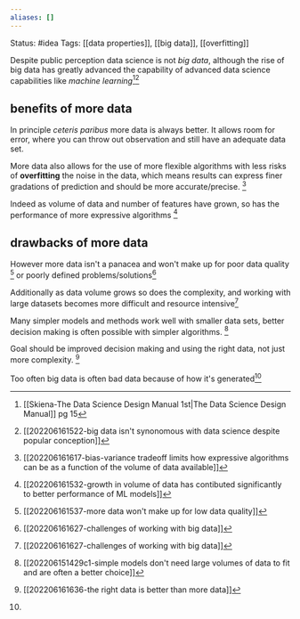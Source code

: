 ```yaml
---
aliases: []
---
```

Status: #idea
Tags: [[data properties]], [[big data]], [[overfitting]]

Despite public perception data science is not *big data*, although the rise of big data has greatly advanced the capability of advanced data science capabilities like *machine learning*[^1][^2]

## benefits of more data
In principle *ceteris paribus* more data is always better. It allows room for error, where you can throw out observation and still have an adequate data set. 

More data also allows for the use of more flexible algorithms with less risks of **overfitting** the noise in the data, which means results can express finer gradations of prediction and should be more accurate/precise. [^3]

Indeed as volume of data and number of features have grown, so has the performance of more expressive algorithms [^4]

## drawbacks of more data
However more data isn't a panacea and won't make up for poor data quality [^5] or poorly defined problems/solutions[^6]

Additionally as data volume grows so does the complexity, and working with large datasets becomes more difficult and resource intensive[^6]

Many simpler models and methods work well with smaller data sets, better decision making is often possible with simpler algorithms. [^7]

Goal should be improved decision making and using the right data, not just more complexity. [^8]

Too often big data is often bad data because of how it's generated[^9]

[^1]:[[Skiena-The Data Science  Design Manual 1st|The Data Science Design Manual]] pg 15
[^2]:[[202206161522-big data isn't synonomous with data science despite popular conception]]
[^3]:[[202206161617-bias-variance tradeoff limits how expressive algorithms can be as a function of the volume of data available]]
[^4]:[[202206161532-growth in volume of data has contibuted significantly to better performance of ML models]]
[^5]:[[202206161537-more data won't make up for low data quality]]
[^6]:[[202206161627-challenges of working with big data]]
[^7]:[[202206151429c1-simple models don't need large volumes of data to fit and are often a better choice]]
[^8]: [[202206161636-the right data is better than more data]]
[^9]: